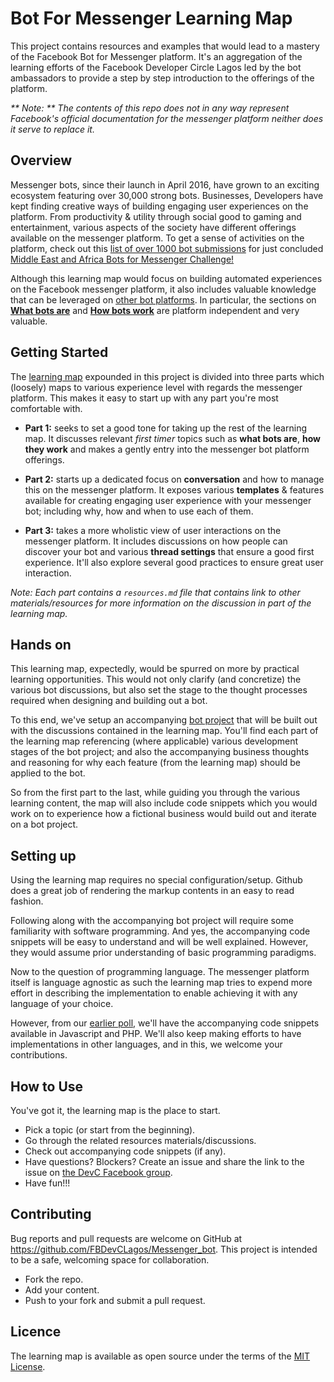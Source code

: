# Bot For Messenger Learning Map
This project contains resources and examples that would lead to a mastery of the Facebook Bot for Messenger platform. It's an aggregation of the learning efforts of the Facebook Developer Circle Lagos led by the bot ambassadors to provide a step by step introduction to the offerings of the platform.

_** Note: ** The contents of this repo does not in any way represent Facebook's official documentation for the messenger platform neither does it serve to replace it._

## Overview
Messenger bots, since their launch in April 2016, have grown to an exciting ecosystem featuring over 30,000 strong bots. Businesses, Developers have kept finding creative ways of building engaging user experiences on the platform. From productivity & utility through social good to gaming and entertainment, various aspects of the society have different offerings available on the messenger platform. To get a sense of activities on the platform, check out this [list of over 1000 bot submissions](https://messengerchallengefinalists.splashthat.com/) for just concluded [Middle East and Africa Bots for Messenger Challenge!](https://messengerchallenge.splashthat.com/)

Although this learning map would focus on building automated experiences on the Facebook messenger platform, it also includes valuable knowledge that can be leveraged on [other bot platforms](http://botnerds.com/bot-platforms/). In particular, the sections on **[What bots are]()** and **[How bots work]()** are platform independent and very valuable.

## Getting Started
The [learning map](learning_map/README.md) expounded in this project is divided into three parts which (loosely) maps to various experience level with regards the messenger platform. This makes it easy to start up with any part you're most comfortable with.

* **Part 1:** seeks to set a good tone for taking up the rest of the learning map. It discusses relevant _first timer_ topics such as **what bots are**, **how they work** and makes a gently entry into the messenger bot platform offerings.

* **Part 2:** starts up a dedicated focus on **conversation** and how to manage this on the messenger platform. It exposes various **templates** & features available for creating engaging user experience with your messenger bot; including why, how and when to use each of them.

* **Part 3:** takes a more wholistic view of user interactions on the messenger platform. It includes discussions on how people can discover your bot and various **thread settings** that ensure a good first experience. It'll also explore several good practices to ensure great user interaction.

_Note: Each part contains a `resources.md` file that contains link to other materials/resources for more information on the discussion in part of the learning map._

## Hands on
This learning map, expectedly, would be spurred on more by practical learning opportunities. This would not only clarify (and concretize) the various bot discussions, but also set the stage to the thought processes required when designing and building out a bot.

To this end, we've setup an accompanying [bot project](https://github.com/FBDevCLagos/bot_for_messenger_learning_map_project) that will be built out with the discussions contained in the learning map. You'll find each part of the learning map referencing (where applicable) various development stages of the bot project; and also the accompanying business thoughts and reasoning for why each feature (from the learning map) should be applied to the bot.

So from the first part to the last, while guiding you through the various learning content, the map will also include code snippets which you would work on to experience how a fictional business would build out and iterate on a bot project.

## Setting up
Using the learning map requires no special configuration/setup. Github does a great job of rendering the markup contents in an easy to read fashion.

Following along with the accompanying bot project will require some familiarity with software programming. And yes, the accompanying code snippets will be easy to understand and will be well explained. However, they would assume prior understanding of basic programming paradigms.

Now to the question of programming language. The messenger platform itself is language agnostic as such the learning map tries to expend more effort in describing the implementation to enable achieving it with any language of your choice.

However, from our [earlier poll](https://www.facebook.com/groups/DevCLagos/permalink/1599467226732458/), we'll have the accompanying code snippets available in Javascript and PHP. We'll also keep making efforts to have implementations in other languages, and in this, we welcome your contributions.

## How to Use
You've got it, the learning map is the place to start.
* Pick a topic (or start from the beginning).
* Go through the related resources materials/discussions.
* Check out accompanying code snippets (if any).
* Have questions? Blockers? Create an issue and share the link to the issue on [the DevC Facebook group](https://www.facebook.com/groups/DevCLagos/).
* Have fun!!!

## Contributing
Bug reports and pull requests are welcome on GitHub at https://github.com/FBDevCLagos/Messenger_bot. This project is intended to be a safe, welcoming space for collaboration.

* Fork the repo.
* Add your content.
* Push to your fork and submit a pull request.

## Licence
The learning map is available as open source under the terms of the [MIT License](https://opensource.org/licenses/MIT).

